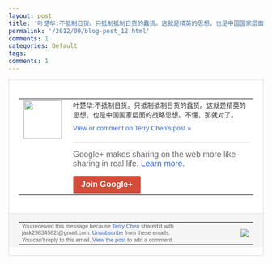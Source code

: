 ```yaml
---
layout: post
title: '叶楚华:不抵制日货。只抵制抵制日货的蠢货。这就是精英的思想，也是中国国家层面的战略...'
permalink: '/2012/09/blog-post_12.html'
comments: 1
categories: Default
tags: 
comments: 1
---
```

<div style="border:solid 1px #dfdfdf;color:#686868;font:13px Arial"><div style="background-color:#fff;padding:20px;"><table cellpadding="0" cellspacing="0"><tr><td style="padding-right:15px;vertical-align:top"><a href="https://plus.google.com/_/notifications/emlink?emrecipient=110200756825219614165&amp;emid=CNDkrau6sbICFQhGcAodoU8AAA&amp;path=%2F108643996575278738906&amp;dt=1347501519775&amp;uob=8"><img height="75" src="https://lh3.googleusercontent.com/-KKRGTyJ5Bl0/AAAAAAAAAAI/AAAAAAAAEEY/jllxqER5dCk/s75-c-k-a/photo.jpg" style="border:solid 1px #cccccc;" width="75"/></a></td><td style="width:578px;color:#333;font:13px Arial;vertical-align:top"><div style="padding-bottom:10px">叶楚华:不抵制日货。只抵制抵制日货的蠢货<wbr/>。这就是精英的思想，也是中国国家层面的战<wbr/>略思想。不懂，那就对了。</div><a href="https://plus.google.com/_/notifications/emlink?emrecipient=110200756825219614165&amp;emid=CNDkrau6sbICFQhGcAodoU8AAA&amp;path=%2F108643996575278738906%2Fposts%2F3EK5mnVDwnZ%3Fgpinv%3DAMIXal8S7c38B4Uhua3Wd4bTmbJm1IqEQ73WSWCbWR0OwaOCYjIsuoniDcG8U7U7ZgWJPLdDmO5j-RcrIsx3_6Vb6deh0U7R1SckkN7DSNe4kY2--RC_ytE&amp;dt=1347501519775&amp;uob=8" style="color:#3366CC;text-decoration:none">View or comment on Terry Chen's post »</a><div style="margin-top:20px;border-top:solid 1px #dfdfdf"><div style="padding:15px 0;color:#686868;font:16px Arial">Google+ makes sharing on the web more like sharing in real life. <a href="http://www.google.com/+/learnmore/" style="color:#3366CC;text-decoration:none">Learn more</a>.</div><a href="https://plus.google.com/_/notifications/emlink?emrecipient=110200756825219614165&amp;emid=CNDkrau6sbICFQhGcAodoU8AAA&amp;path=%2F%3Fgpinv%3DAMIXal8S7c38B4Uhua3Wd4bTmbJm1IqEQ73WSWCbWR0OwaOCYjIsuoniDcG8U7U7ZgWJPLdDmO5j-RcrIsx3_6Vb6deh0U7R1SckkN7DSNe4kY2--RC_ytE&amp;dt=1347501519775&amp;uob=8" style="display:inline-block;padding:7px 15px;background-color:#d44b38; color:#fff;font-size:16px; font-weight:bold;border-radius:2px;-webkit-border-radius:2px; -moz-border-radius:2px;border:solid 1px #c43b28; white-space:nowrap;text-decoration:none">Join Google+</a></div></td></tr></table></div><div style="border-top:solid 1px #dfdfdf;padding:0 20px; background-color:#f5f5f5"><table cellpadding="0" cellspacing="0" style="height:50px"><tbody><tr><td style="vertical-align:middle;width:100%; color:#636363;font:11px Arial; line-height:120%">You received this message because <a href="https://plus.google.com/_/notifications/emlink?emrecipient=110200756825219614165&amp;emid=CNDkrau6sbICFQhGcAodoU8AAA&amp;path=%2F108643996575278738906%3Fgpinv%3DAMIXal8S7c38B4Uhua3Wd4bTmbJm1IqEQ73WSWCbWR0OwaOCYjIsuoniDcG8U7U7ZgWJPLdDmO5j-RcrIsx3_6Vb6deh0U7R1SckkN7DSNe4kY2--RC_ytE&amp;dt=1347501519775&amp;uob=8" style="color:#3366CC;text-decoration:none">Terry Chen</a> shared it with jack29834582t@gmail.com. <a href="https://plus.google.com/_/notifications/emlink?emrecipient=110200756825219614165&amp;emid=CNDkrau6sbICFQhGcAodoU8AAA&amp;path=%2F_%2Fnonplus%2Femailsettings%3Fgpinv%3DAMIXal8S7c38B4Uhua3Wd4bTmbJm1IqEQ73WSWCbWR0OwaOCYjIsuoniDcG8U7U7ZgWJPLdDmO5j-RcrIsx3_6Vb6deh0U7R1SckkN7DSNe4kY2--RC_ytE%26est%3DADH5u8VMrPgDTNK-Sg6F13Lkjnzk3lxnvKj4uFe-_9kYzTkFY9P5VTctv4gdQyqeCmfauOuzA_c2oyIZi9r9_8WMbuZO7PSo20qlji9n7mis2llS2k7ydSp_e1bzGix4lO1OAokyZVLBEs2aLWnpCyxEnO3yiEt7zA&amp;dt=1347501519775&amp;uob=8" style="color:#3366CC;text-decoration:none">Unsubscribe</a> from these emails.<br/>You can't reply to this email. <a href="https://plus.google.com/_/notifications/emlink?emrecipient=110200756825219614165&amp;emid=CNDkrau6sbICFQhGcAodoU8AAA&amp;path=%2F108643996575278738906%2Fposts%2F3EK5mnVDwnZ%3Fgpinv%3DAMIXal8S7c38B4Uhua3Wd4bTmbJm1IqEQ73WSWCbWR0OwaOCYjIsuoniDcG8U7U7ZgWJPLdDmO5j-RcrIsx3_6Vb6deh0U7R1SckkN7DSNe4kY2--RC_ytE&amp;dt=1347501519775&amp;uob=8" style="color:#3366CC;text-decoration:none">View the post</a> to add a comment.<br/></td><td><img src="https://ssl.gstatic.com/s2/oz/images/notifications/logo/google-plus-6617a72bb36cc548861652780c9e6ff1.png"/></td></tr></tbody></table></div></div>
